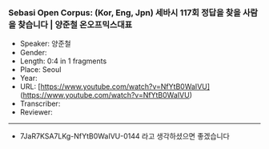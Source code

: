 ### Sebasi Open Corpus: (Kor, Eng, Jpn) 세바시 117회 정답을 찾을 사람을 찾습니다 | 양준철 온오프믹스대표

- Speaker: 양준철
- Gender: 
- Length: 0:4 in 1 fragments
- Place: Seoul
- Year: 
- URL: [https://www.youtube.com/watch?v=NfYtB0WaIVU] (https://www.youtube.com/watch?v=NfYtB0WaIVU)
- Transcriber: 
- Reviewer: 

---

- 7JaR7KSA7LKg-NfYtB0WaIVU-0144 라고 생각하셨으면 좋겠습니다
